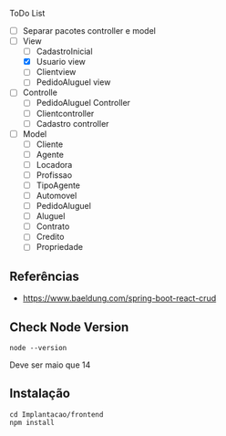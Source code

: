 ToDo List
- [ ] Separar pacotes controller e model
- [ ] View
  - [ ] CadastroInicial
  - [x] Usuario view
  - [ ] Clientview
  - [ ] PedidoAluguel view
- [ ] Controlle
  - [ ] PedidoAluguel Controller
  - [ ] Clientcontroller
  - [ ] Cadastro controller
- [ ] Model
  - [ ] Cliente
  - [ ] Agente
  - [ ] Locadora
  - [ ] Profissao
  - [ ] TipoAgente
  - [ ] Automovel
  - [ ] PedidoAluguel
  - [ ] Aluguel
  - [ ] Contrato
  - [ ] Credito
  - [ ] Propriedade 
  
## Referências
  * https://www.baeldung.com/spring-boot-react-crud

## Check Node Version

```
node --version
```
Deve ser maio que 14

## Instalação

```
cd Implantacao/frontend
npm install
```
